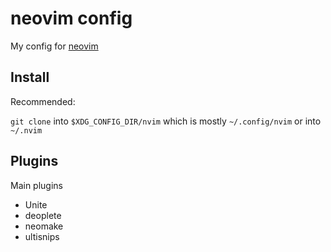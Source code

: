 # neovim config

My config for [neovim](https://neovim.io/)

## Install

Recommended:

`git clone` into `$XDG_CONFIG_DIR/nvim` which is mostly `~/.config/nvim` or into `~/.nvim`

## Plugins

Main plugins

* Unite
* deoplete
* neomake
* ultisnips
